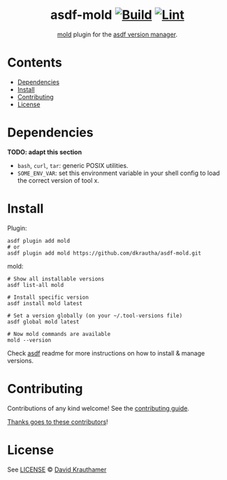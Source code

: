 <div align="center">

# asdf-mold [![Build](https://github.com/dkrautha/asdf-mold/actions/workflows/build.yml/badge.svg)](https://github.com/dkrautha/asdf-mold/actions/workflows/build.yml) [![Lint](https://github.com/dkrautha/asdf-mold/actions/workflows/lint.yml/badge.svg)](https://github.com/dkrautha/asdf-mold/actions/workflows/lint.yml)

[mold](https://github.com/rui314/mold) plugin for the [asdf version manager](https://asdf-vm.com).

</div>

# Contents

- [Dependencies](#dependencies)
- [Install](#install)
- [Contributing](#contributing)
- [License](#license)

# Dependencies

**TODO: adapt this section**

- `bash`, `curl`, `tar`: generic POSIX utilities.
- `SOME_ENV_VAR`: set this environment variable in your shell config to load the correct version of tool x.

# Install

Plugin:

```shell
asdf plugin add mold
# or
asdf plugin add mold https://github.com/dkrautha/asdf-mold.git
```

mold:

```shell
# Show all installable versions
asdf list-all mold

# Install specific version
asdf install mold latest

# Set a version globally (on your ~/.tool-versions file)
asdf global mold latest

# Now mold commands are available
mold --version
```

Check [asdf](https://github.com/asdf-vm/asdf) readme for more instructions on how to
install & manage versions.

# Contributing

Contributions of any kind welcome! See the [contributing guide](contributing.md).

[Thanks goes to these contributors](https://github.com/dkrautha/asdf-mold/graphs/contributors)!

# License

See [LICENSE](LICENSE) © [David Krauthamer](https://github.com/dkrautha/)
